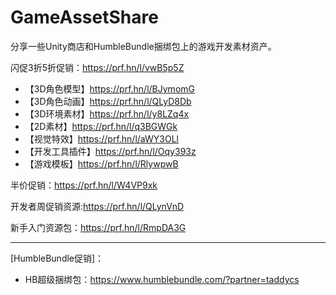 # GameAssetShare
分享一些Unity商店和HumbleBundle捆绑包上的游戏开发素材资产。

闪促3折5折促销：https://prf.hn/l/vwB5p5Z
- 【3D角色模型】https://prf.hn/l/BJymomG
- 【3D角色动画】https://prf.hn/l/QLyD8Db
- 【3D环境素材】https://prf.hn/l/y8LZq4x
- 【2D素材】https://prf.hn/l/q3BGWGk
- 【视觉特效】https://prf.hn/l/aWY3OLl
- 【开发工具插件】https://prf.hn/l/Oqy393z
- 【游戏模板】https://prf.hn/l/RlywpwB

半价促销：https://prf.hn/l/W4VP9xk

开发者周促销资源:https://prf.hn/l/QLynVnD

新手入门资源包：https://prf.hn/l/RmpDA3G

---
[HumbleBundle促销]：
- HB超级捆绑包：https://www.humblebundle.com/?partner=taddycs
